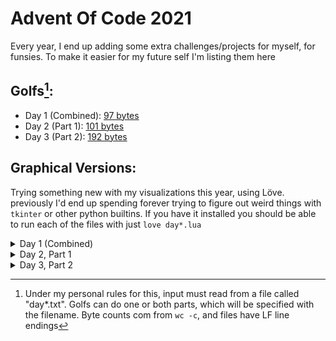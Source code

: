 # Advent Of Code 2021

Every year, I end up adding some extra challenges/projects for myself, for funsies. To make it easier for my future self I'm listing them here
## Golfs[^1]:
- Day 1 (Combined): [97 bytes](day1/day1golf.py)
- Day 2 (Part 1): [101 bytes](day2/day2golf.py)
- Day 3 (Part 2): [192 bytes](day3/day3golf.py)

[^1]: Under my personal rules for this, input must read from a file called "day\*.txt". Golfs can do one or both parts, which will be specified with the filename. Byte counts com from `wc -c`, and files have LF line endings
## Graphical Versions:
Trying something new with my visualizations this year, using Löve.
previously I'd end up spending forever trying to
figure out weird things with `tkinter` or other
python builtins.
If you have it installed you should be able to run each of the files with just `love day*.lua`
<details>
  <summary>Day 1 (Combined)</summary>
  <p>
    
  ### [Code](day1/main.lua)
    
  ![day 1 screenshot](assets/day1graphic.jpg?raw=true)
  </p>
</details>
<details>
  <summary>Day 2, Part 1</summary>
  <p>
    
  ### [Code](day2/main.lua)
    
  ![day 2 screenshot](assets/day2graphic.jpg?raw=true)
  </p>
</details>

<details>
  <summary>Day 3, Part 2</summary>
  <p>
    
  ### [Code](day3/main.lua)
    
  <!-- ![day 2 screenshot](assets/day2graphic.jpg?raw=true) -->
  </p>
</details>